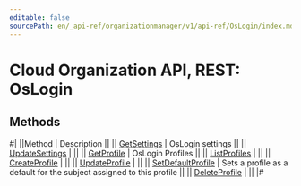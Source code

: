 ```yaml
---
editable: false
sourcePath: en/_api-ref/organizationmanager/v1/api-ref/OsLogin/index.md
---
```


# Cloud Organization API, REST: OsLogin

## Methods

#|
||Method | Description ||
|| [GetSettings](getSettings.md) | OsLogin settings ||
|| [UpdateSettings](updateSettings.md) |  ||
|| [GetProfile](getProfile.md) | OsLogin Profiles ||
|| [ListProfiles](listProfiles.md) |  ||
|| [CreateProfile](createProfile.md) |  ||
|| [UpdateProfile](updateProfile.md) |  ||
|| [SetDefaultProfile](setDefaultProfile.md) | Sets a profile as a default for the subject assigned to this profile ||
|| [DeleteProfile](deleteProfile.md) |  ||
|#